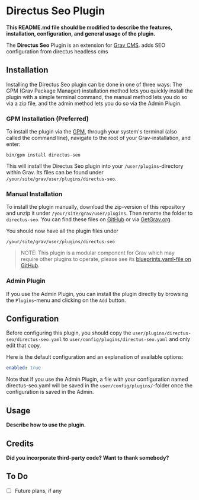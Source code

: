 # Directus Seo Plugin

**This README.md file should be modified to describe the features, installation, configuration, and general usage of the plugin.**

The **Directus Seo** Plugin is an extension for [Grav CMS](http://github.com/getgrav/grav). adds SEO configuration from directus headless cms

## Installation

Installing the Directus Seo plugin can be done in one of three ways: The GPM (Grav Package Manager) installation method lets you quickly install the plugin with a simple terminal command, the manual method lets you do so via a zip file, and the admin method lets you do so via the Admin Plugin.

### GPM Installation (Preferred)

To install the plugin via the [GPM](http://learn.getgrav.org/advanced/grav-gpm), through your system's terminal (also called the command line), navigate to the root of your Grav-installation, and enter:

    bin/gpm install directus-seo

This will install the Directus Seo plugin into your `/user/plugins`-directory within Grav. Its files can be found under `/your/site/grav/user/plugins/directus-seo`.

### Manual Installation

To install the plugin manually, download the zip-version of this repository and unzip it under `/your/site/grav/user/plugins`. Then rename the folder to `directus-seo`. You can find these files on [GitHub](https://github.com//grav-plugin-directus-seo) or via [GetGrav.org](http://getgrav.org/downloads/plugins#extras).

You should now have all the plugin files under

    /your/site/grav/user/plugins/directus-seo
	
> NOTE: This plugin is a modular component for Grav which may require other plugins to operate, please see its [blueprints.yaml-file on GitHub](https://github.com//grav-plugin-directus-seo/blob/master/blueprints.yaml).

### Admin Plugin

If you use the Admin Plugin, you can install the plugin directly by browsing the `Plugins`-menu and clicking on the `Add` button.

## Configuration

Before configuring this plugin, you should copy the `user/plugins/directus-seo/directus-seo.yaml` to `user/config/plugins/directus-seo.yaml` and only edit that copy.

Here is the default configuration and an explanation of available options:

```yaml
enabled: true
```

Note that if you use the Admin Plugin, a file with your configuration named directus-seo.yaml will be saved in the `user/config/plugins/`-folder once the configuration is saved in the Admin.

## Usage

**Describe how to use the plugin.**

## Credits

**Did you incorporate third-party code? Want to thank somebody?**

## To Do

- [ ] Future plans, if any

